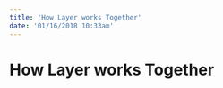 ```yaml
---
title: 'How Layer works Together'
date: '01/16/2018 10:33am'
---
```


# <a href="/network/foundations-of-networking-networking-basics/3-osi-model" class="nav-button transform"><span></span></a>How Layer works Together

